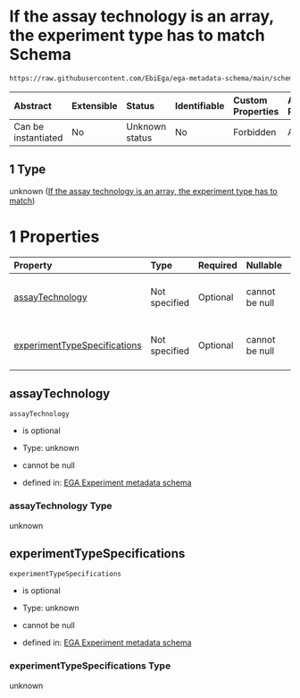 # If the assay technology is an array, the experiment type has to match Schema

```txt
https://raw.githubusercontent.com/EbiEga/ega-metadata-schema/main/schemas/EGA.experiment.json#/oneOf/1
```



| Abstract            | Extensible | Status         | Identifiable | Custom Properties | Additional Properties | Access Restrictions | Defined In                                                                           |
| :------------------ | :--------- | :------------- | :----------- | :---------------- | :-------------------- | :------------------ | :----------------------------------------------------------------------------------- |
| Can be instantiated | No         | Unknown status | No           | Forbidden         | Allowed               | none                | [EGA.experiment.json\*](../../../schemas/EGA.experiment.json "open original schema") |

## 1 Type

unknown ([If the assay technology is an array, the experiment type has to match](ega-1-oneof-if-the-assay-technology-is-an-array-the-experiment-type-has-to-match.md))

# 1 Properties

| Property                                                      | Type          | Required | Nullable       | Defined by                                                                                                                                                                                                                                                                                                     |
| :------------------------------------------------------------ | :------------ | :------- | :------------- | :------------------------------------------------------------------------------------------------------------------------------------------------------------------------------------------------------------------------------------------------------------------------------------------------------------- |
| [assayTechnology](#assaytechnology)                           | Not specified | Optional | cannot be null | [EGA Experiment metadata schema](ega-1-oneof-if-the-assay-technology-is-an-array-the-experiment-type-has-to-match-properties-assaytechnology.md "https://raw.githubusercontent.com/EbiEga/ega-metadata-schema/main/schemas/EGA.experiment.json#/oneOf/1/properties/assayTechnology")                           |
| [experimentTypeSpecifications](#experimenttypespecifications) | Not specified | Optional | cannot be null | [EGA Experiment metadata schema](ega-1-oneof-if-the-assay-technology-is-an-array-the-experiment-type-has-to-match-properties-experimenttypespecifications.md "https://raw.githubusercontent.com/EbiEga/ega-metadata-schema/main/schemas/EGA.experiment.json#/oneOf/1/properties/experimentTypeSpecifications") |

## assayTechnology



`assayTechnology`

* is optional

* Type: unknown

* cannot be null

* defined in: [EGA Experiment metadata schema](ega-1-oneof-if-the-assay-technology-is-an-array-the-experiment-type-has-to-match-properties-assaytechnology.md "https://raw.githubusercontent.com/EbiEga/ega-metadata-schema/main/schemas/EGA.experiment.json#/oneOf/1/properties/assayTechnology")

### assayTechnology Type

unknown

## experimentTypeSpecifications



`experimentTypeSpecifications`

* is optional

* Type: unknown

* cannot be null

* defined in: [EGA Experiment metadata schema](ega-1-oneof-if-the-assay-technology-is-an-array-the-experiment-type-has-to-match-properties-experimenttypespecifications.md "https://raw.githubusercontent.com/EbiEga/ega-metadata-schema/main/schemas/EGA.experiment.json#/oneOf/1/properties/experimentTypeSpecifications")

### experimentTypeSpecifications Type

unknown
